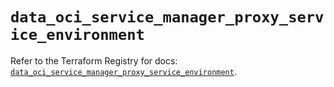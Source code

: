 # `data_oci_service_manager_proxy_service_environment`

Refer to the Terraform Registry for docs: [`data_oci_service_manager_proxy_service_environment`](https://registry.terraform.io/providers/hashicorp/oci/7.19.0/docs/data-sources/service_manager_proxy_service_environment).
